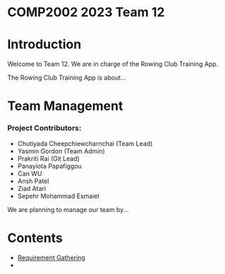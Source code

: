 COMP2002 2023 Team 12
=============================

# Introduction

Welcome to Team 12. We are in charge of the Rowing Club Training App.

The Rowing Club Training App is about...

# Team Management

### Project Contributors:
- Chutiyada Cheepchiewcharnchai (Team Lead)
- Yasmin Gordon (Team Admin)
- Prakriti Rai (Git Lead)
- Panayiota Papafiggou
- Can WU
- Ansh Patel
- Ziad Atari
- Sepehr Mohammad Esmaiel

We are planning to manage our team by...

# Contents

- [Requirement Gathering](reqs/requirementgathering.md)
- 